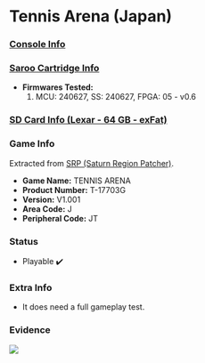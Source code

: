 # Tennis Arena (Japan)

### [Console Info](../../../../../Info/Consoles/VA13/README.md)

### [Saroo Cartridge Info](../../../../../Info/Cartridges/RetroGameParadiseStore/1.32F/README.md)

- <b>Firmwares Tested:</b>
  1. MCU: 240627, SS: 240627, FPGA: 05 - v0.6

### [SD Card Info (Lexar - 64 GB - exFat)](../../../../../Info/SdCards/Lexar/64GB/exfat/README.md)

### Game Info

Extracted from [SRP (Saturn Region Patcher)](https://segaxtreme.net/resources/saturn-region-patcher.81/download).

- <b>Game Name:</b> TENNIS ARENA
- <b>Product Number:</b> T-17703G
- <b>Version:</b> V1.001
- <b>Area Code:</b> J
- <b>Peripheral Code:</b> JT

### Status

- Playable :heavy_check_mark:

### Extra Info

- It does need a full gameplay test.

### Evidence

[![](https://img.youtube.com/vi/Yd4SpVFoEbc/0.jpg)](https://www.youtube.com/watch?v=Yd4SpVFoEbc)
